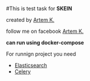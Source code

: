 #This is test task for **SKEIN**

created by [Artem K.](https://github.com/Kryvonis)

follow me on facebook [Artem K.](https://www.facebook.com/artem.kryvonis)

**can run using docker-compose**

For runnign project you need
- [Elasticsearch](https://www.elastic.co/)
- [Celery](http://www.celeryproject.org/)
